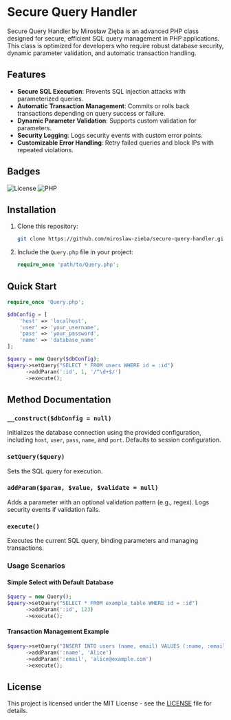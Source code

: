 
# Secure Query Handler
Secure Query Handler by Mirosław Zięba is an advanced PHP class designed for secure, efficient SQL query management in PHP applications.
This class is optimized for developers who require robust database security, dynamic parameter validation, and automatic transaction handling.

## Features
- **Secure SQL Execution**: Prevents SQL injection attacks with parameterized queries.
- **Automatic Transaction Management**: Commits or rolls back transactions depending on query success or failure.
- **Dynamic Parameter Validation**: Supports custom validation for parameters.
- **Security Logging**: Logs security events with custom error points.
- **Customizable Error Handling**: Retry failed queries and block IPs with repeated violations.

## Badges
![License](https://img.shields.io/badge/license-MIT-blue)
![PHP](https://img.shields.io/badge/php-%3E%3D7.4-777BB4)

## Installation
1. Clone this repository:
   ```bash
   git clone https://github.com/miroslaw-zieba/secure-query-handler.git
   ```
2. Include the `Query.php` file in your project:
   ```php
   require_once 'path/to/Query.php';
   ```

## Quick Start
```php
require_once 'Query.php';

$dbConfig = [
    'host' => 'localhost',
    'user' => 'your_username',
    'pass' => 'your_password',
    'name' => 'database_name'
];

$query = new Query($dbConfig);
$query->setQuery("SELECT * FROM users WHERE id = :id")
      ->addParam(':id', 1, '/^\d+$/')
      ->execute();
```

## Method Documentation

### `__construct($dbConfig = null)`
Initializes the database connection using the provided configuration, including `host`, `user`, `pass`, `name`, and `port`. Defaults to session configuration.

### `setQuery($query)`
Sets the SQL query for execution.

### `addParam($param, $value, $validate = null)`
Adds a parameter with an optional validation pattern (e.g., regex). Logs security events if validation fails.

### `execute()`
Executes the current SQL query, binding parameters and managing transactions.

### Usage Scenarios
#### Simple Select with Default Database
```php
$query = new Query();
$query->setQuery("SELECT * FROM example_table WHERE id = :id")
      ->addParam(':id', 123)
      ->execute();
```

#### Transaction Management Example
```php
$query->setQuery("INSERT INTO users (name, email) VALUES (:name, :email)")
      ->addParam(':name', 'Alice')
      ->addParam(':email', 'alice@example.com')
      ->execute();
```

## License
This project is licensed under the MIT License - see the [LICENSE](LICENSE) file for details.

